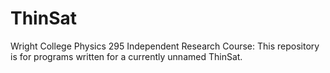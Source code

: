 # ThinSat

Wright College Physics 295 Independent Research Course:  This repository is for programs written for a currently unnamed ThinSat.
